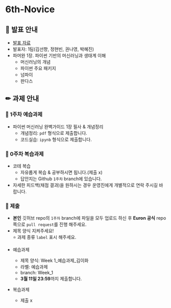 # 6th-Novice

## 📢 발표 안내
- [발표 자료](https://github.com/Ewha-Euron/6th-Novice/blob/f9bc8b8b3b1e17e08bfe39931e59d6cc07a71605/Euron%EC%B4%88%EA%B8%89%EC%84%B8%EC%85%98_1%EC%A1%B0_1%EC%A3%BC%EC%B0%A8.pdf)
- 발표자: 1팀(김선향, 정현빈, 권나영, 박혜진)
- 파머완 1장. 파이썬 기반의 머신러닝과 생태계 이해
  - 머신러닝의 개념
  - 파이썬 주요 패키지
  - 넘파이
  - 판다스

## ✏ 과제 안내
### 📍 1주차 예습과제
- 파이썬 머신러닝 완벽가이드 1장 필사 & 개념정리
  - 개념정리: ```pdf``` 형식으로 제출합니다.
  - 코드실습: ```ipynb``` 형식으로 제출합니다.

### 📍 0주차 복습과제
- 코테 복습
  - 자유롭게 복습 & 공부하시면 됩니다.(제출 x)
  - 답안지는 Github ```1주차``` branch에 있습니다.
- 자세한 피드백(채점 결과)을 원하시는 경우 운영진에게 개별적으로 연락 주시길 바랍니다.
  
### 📍 제출
- **본인** 깃허브 repo의 ```1주차``` branch에 파일을 모두 업로드 하신 후 **Euron 공식** repo 쪽으로 ```pull request```를 진행 해주세요.
- 제목 양식 지켜주세요!  
⭐ 과제 종류 ```label``` 표시 해주세요.

* 예습과제
  - 제목 양식: Week 1_예습과제_김이화
  - 라벨: 예습과제
  - branch: Week_1
  - **3월 11일 23:59**까지 제출합니다.
  
* 복습과제
  - 제출 x


